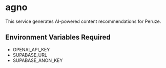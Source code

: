 # agno

This service generates AI-powered content recommendations for Peruze.

## Environment Variables Required
- OPENAI_API_KEY
- SUPABASE_URL
- SUPABASE_ANON_KEY
